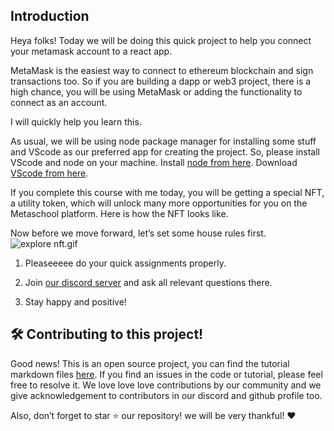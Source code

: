 ## Introduction

Heya folks! Today we will be doing this quick project to help you connect your metamask account to a react app.

MetaMask is the easiest way to connect to ethereum blockchain and sign transactions too. So if you are building a dapp or web3 project, there is a high chance, you will be using MetaMask or adding the functionality to connect as an account.

I will quickly help you learn this.

As usual, we will be using node package manager for installing some stuff and VScode as our preferred app for creating the project. So, please install VScode and node on your machine. Install [node from here](https://nodejs.org/en/). Download [VScode from here](https://code.visualstudio.com/).

If you complete this course with me today, you will be getting a special NFT, a utility token, which will unlock many more opportunities for you on the Metaschool platform. Here is how the NFT looks like.

Now before we move forward, let’s set some house rules first. 
![explore nft.gif](https://github.com/0xmetaschool/Learning-Projects/blob/main/assests_for_all/assets_for_tezos/What%20Are%20We%20Building%20Today/completion%20nft.gif?raw=true)

1. Pleaseeeee do your quick assignments properly.

2. Join [our discord server](https://discord.gg/vbVMUwXWgc) and ask all relevant questions there.

3. Stay happy and positive!

## 🛠 Contributing to this project!

Good news! This is an open source project, you can find the tutorial markdown files [here](https://github.com/0xmetaschool/Learning-Projects). If you find an issues in the code or tutorial, please feel free to resolve it. We love love love contributions by our community and we give acknowledgement to contributors in our discord and github profile too.

Also, don’t forget to star ⭐️ our repository! we will be very thankful! ♥️
